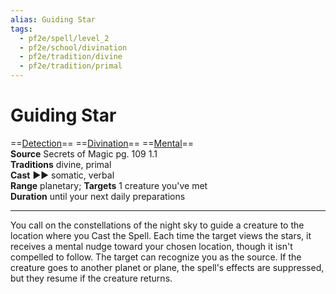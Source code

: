 ```yaml
---
alias: Guiding Star
tags:
  - pf2e/spell/level_2
  - pf2e/school/divination
  - pf2e/tradition/divine
  - pf2e/tradition/primal
---
```


# Guiding Star

==[Detection](../../../Traits/Detection.md)== ==[Divination](../../../Traits/Divination.md)== ==[Mental](../../../Traits/Mental.md)==  
__Source__ Secrets of Magic pg. 109 1.1  
**Traditions** divine, primal  
**Cast** ►► somatic, verbal  
**Range** planetary; **Targets** 1 creature you've met  
**Duration** until your next daily preparations

---

You call on the constellations of the night sky to guide a creature to the location where you Cast the Spell. Each time the target views the stars, it receives a mental nudge toward your chosen location, though it isn't compelled to follow. The target can recognize you as the source. If the creature goes to another planet or plane, the spell's effects are suppressed, but they resume if the creature returns.
